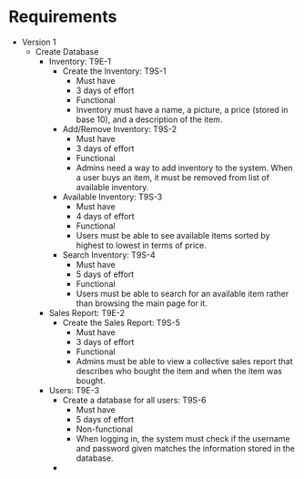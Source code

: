 # Requirements 

- Version 1
  - Create Database
    - Inventory: T9E-1
      - Create the Inventory: T9S-1
        - Must have
        - 3 days of effort
        - Functional
        - Inventory must have a name, a picture, a price (stored in base 10), and a description of the item.
       - Add/Remove Inventory: T9S-2
         - Must have
         - 3 days of effort
         - Functional
         - Admins need a way to add inventory to the system. When a user buys an item, it must be removed from list of available inventory.
        - Available Inventory: T9S-3
          - Must have
          - 4 days of effort
          - Functional
          - Users must be able to see available items sorted by highest to lowest in terms of price. 
        - Search Inventory: T9S-4
          - Must have
          - 5 days of effort
          - Functional
          - Users must be able to search for an available item rather than browsing the main page for it.
    - Sales Report: T9E-2
      -  Create the Sales Report: T9S-5
         - Must have
         - 3 days of effort
         - Functional
         - Admins must be able to view a collective sales report that describes who bought the item and when the item was bought.
    - Users: T9E-3
      - Create a database for all users: T9S-6
        - Must have
        - 5 days of effort
        - Non-functional
        - When logging in, the system must check if the username and password given matches the information stored in the database.
      - 
